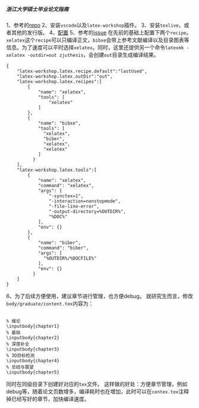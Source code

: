 ##### 浙江大学硕士毕业论文指南
1、参考的[repo](https://github.com/TheNetAdmin/zjuthesis)
2、安装`vscode`以及`latex-workshop`插件。
3、安装`texlive`，或者其他的发行版。
4、[配置](https://zhuanlan.zhihu.com/p/38178015)
5、参考的[issue](https://github.com/TheNetAdmin/zjuthesis/issues/11)
在先前的基础上配置下两个`recipe`。`xelatex`这个`recipe`可以只编译正文，`bibxe`会带上参考文献编译以及目录图表等信息。为了速度可以平时选择`xelatex`。同时，这里还提供另一个命令`latexmk -xelatex -outdir=out zjuthesis`，会创建`out`目录生成编译结果。
```
{
    "latex-workshop.latex.recipe.default":"lastUsed",
    "latex-workshop.latex.outDir":"out",
    "latex-workshop.latex.recipes":[
        {
            "name": "xelatex",
            "tools": [
                "xelatex"
            ]
        },
        {
            "name": "bibxe",
            "tools": [
              "xelatex",
              "biber",
              "xelatex",
              "xelatex"
            ]
          }
    ],
    "latex-workshop.latex.tools":[
        {
            "name": "xelatex", 
            "command": "xelatex",
            "args": [
                "-synctex=1",
                "-interaction=nonstopmode",
                "-file-line-error",
                "-output-directory=%OUTDIR%",
                "%DOC%"
            ],
            "env": {}
        },
        {
            "name": "biber",
            "command": "biber",
            "args": [
              "%OUTDIR%/%DOCFILE%"
            ],
            "env": {}
          }
    ]
}
```
6、为了后续方便使用，建议章节进行管理，也方便debug。
就研究生而言，修改`body/graduate/content.tex`内容为：
```

% 绪论
\inputbody{chapter1}
% 基础
\inputbody{chapter2}
% 深度补全
\inputbody{chapter3}
% 3D目标检测
\inputbody{chapter4}
% 总结与展望
\inputbody{chapter5}
```
同时在同级目录下创建好对应的`tex`文件。
这样做的好处：方便章节管理，例如debug等，随着论文页数增多，编译耗时也在增加，此时可以在`contex.tex`注释掉已经写好的章节，加快编译速度。
